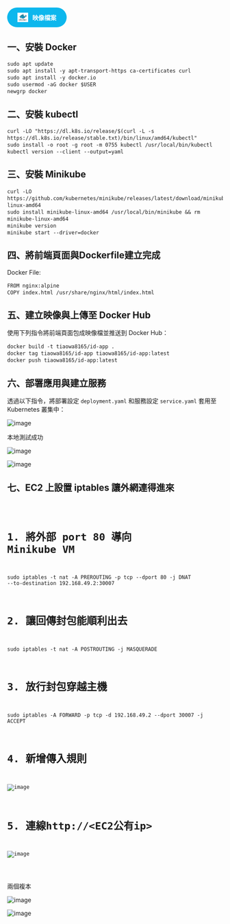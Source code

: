 <a href="https://hub.docker.com/r/tiaowa8165/id-app/tags" target="_blank"
   style="text-decoration:none; background-color:#0db7ed; color:white; padding:0.75rem 1.5rem; border-radius:50px; font-weight:bold; display:inline-flex; align-items:center;">
  <img src="https://raw.githubusercontent.com/docker-library/docs/master/docker/logo.png" alt="Docker Logo"
       style="height:1.4rem; margin-right:0.6rem;">
  映像檔案
</a>

  <h2>一、安裝 Docker</h2>
  <pre><code>sudo apt update
sudo apt install -y apt-transport-https ca-certificates curl
sudo apt install -y docker.io
sudo usermod -aG docker $USER
newgrp docker
</code></pre>

  <h2>二、安裝 kubectl</h2>
  <pre><code>curl -LO "https://dl.k8s.io/release/$(curl -L -s https://dl.k8s.io/release/stable.txt)/bin/linux/amd64/kubectl"
sudo install -o root -g root -m 0755 kubectl /usr/local/bin/kubectl
kubectl version --client --output=yaml
</code></pre>

  <h2>三、安裝 Minikube</h2>
  <pre><code>curl -LO https://github.com/kubernetes/minikube/releases/latest/download/minikube-linux-amd64
sudo install minikube-linux-amd64 /usr/local/bin/minikube && rm minikube-linux-amd64
minikube version
minikube start --driver=docker
</code></pre>
<h2>四、將前端頁面與Dockerfile建立完成</h2>
<p>Docker File:</p>
  <pre><code>FROM nginx:alpine
COPY index.html /usr/share/nginx/html/index.html</code></pre>

<h2>五、建立映像與上傳至 Docker Hub</h2>
<p>使用下列指令將前端頁面包成映像檔並推送到 Docker Hub：</p>
<pre><code>docker build -t tiaowa8165/id-app .
docker tag tiaowa8165/id-app tiaowa8165/id-app:latest
docker push tiaowa8165/id-app:latest</code></pre>

<h2>六、部署應用與建立服務</h2>
<p>透過以下指令，將部署設定 <code>deployment.yaml</code> 和服務設定 <code>service.yaml</code> 套用至 Kubernetes 叢集中：</p>

![image](https://github.com/user-attachments/assets/b91c4543-acbc-4723-bd09-830c3a35372b)

<p>本地測試成功</p>

![image](https://github.com/user-attachments/assets/99b67bbf-8745-4375-bb4e-769388647085)

![image](https://github.com/user-attachments/assets/6d3bf552-0ad2-4875-8c2a-6a2c4c166bcb)

<h2>七、EC2 上設置 iptables 讓外網連得進來</h2>
<pre><code>
  
# 1. 將外部 port 80 導向 Minikube VM
sudo iptables -t nat -A PREROUTING -p tcp --dport 80 -j DNAT --to-destination 192.168.49.2:30007

# 2. 讓回傳封包能順利出去
sudo iptables -t nat -A POSTROUTING -j MASQUERADE

# 3. 放行封包穿越主機
sudo iptables -A FORWARD -p tcp -d 192.168.49.2 --dport 30007 -j ACCEPT

# 4. 新增傳入規則
![image](https://github.com/user-attachments/assets/e1b9bae9-22c9-4c69-b8e9-8bb451dac4c3)

# 5. 連線http://<EC2公有ip>
![image](https://github.com/user-attachments/assets/9dad7bdb-514e-4504-a946-2a209a2968da)

</code></pre>

兩個複本

![image](https://github.com/user-attachments/assets/334c13ed-e090-44cc-9868-de967859f764)

![image](https://github.com/user-attachments/assets/7c6d74c5-1c5f-46ec-b80e-5a96a2f826d4)
